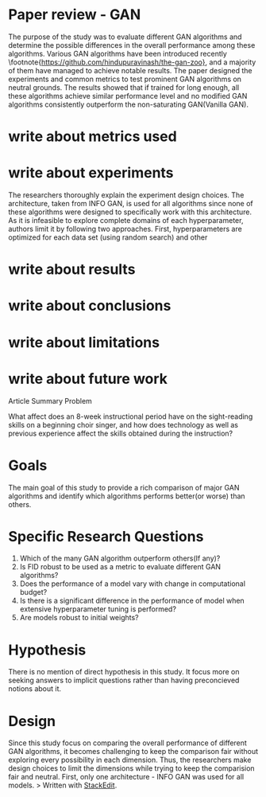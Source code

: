  # Paper review - GAN 
  The purpose of the study was to evaluate different GAN algorithms and determine the possible differences in the overall performance among these algorithms. Various GAN algorithms have been introduced recently \footnote{https://github.com/hindupuravinash/the-gan-zoo}, and a majority of them have managed to achieve notable results. The paper designed the experiments and common metrics to test prominent GAN algorithms on neutral grounds. The results showed that if trained for long enough, all these algorithms achieve similar performance level and no modified GAN algorithms consistently outperform the non-saturating GAN(Vanilla GAN). 
  # write about metrics used 

   # write about experiments 
   The researchers thoroughly explain the experiment design choices. The architecture, taken from INFO GAN, is used for all algorithms since none of these algorithms were designed to specifically work with this architecture. As it is infeasible to explore complete domains of each hyperparameter, authors limit it by following two approaches. First, hyperparameters are optimized for each data set (using random search) and other 
   
   # write about results 
   # write about conclusions 
   # write about limitations 
   # write about future work 
        
Article Summary
Problem

What affect does an 8-week instructional period have on the sight-reading skills on a beginning choir singer, and how does technology as well as previous experience affect the skills obtained during the instruction?

# Goals

The main goal of this study to provide a rich comparison of major GAN algorithms and identify which algorithms performs better(or worse)  than others. 

# Specific Research Questions

1. Which of the many GAN algorithm outperform others(If any)?
2. Is FID robust  to be used as  a metric to evaluate different   GAN algorithms?
3. Does the performance of a model vary with change in computational budget?
4. Is there is a significant difference in the performance of model when extensive hyperparameter tuning is performed?
5. Are models robust to initial weights?

# Hypothesis
There is no mention of direct hypothesis in this study. It focus more on seeking answers to implicit questions rather than having  preconcieved notions about it.
# Design
Since this study focus on comparing the overall performance of different GAN algorithms, it becomes challenging to keep the comparison fair without exploring every possibility in each dimension. Thus, the researchers make design choices to limit the dimensions while trying to keep the comparision fair and neutral. First, only one architecture - INFO GAN was used for all models.
        > Written with [StackEdit](https://stackedit.io/). 
<!--stackedit_data:
eyJoaXN0b3J5IjpbNTA1NzkzOTIwLDExNzIyMDkzMjEsMTU5Nz
E5NDYzNCwxNzk4ODIyODIzLDk4MTc2OTgyNyw4NzE5MzgyMTks
NzkyNTAxNjEyLDIxMTc3MjkwNTQsLTE2OTY3MTU3MzIsMTc2OD
k4MjI0MiwyMDA5MjExNjgyLDE0Mjk4NjYyNjQsMTEyNDU1NzQz
LC0xNjAxMzAwNzM3LC02NjcwODc1MSwtNDYyODAxMDM2LDgyNT
kyODAyMCw2ODc4MDgzOV19
-->